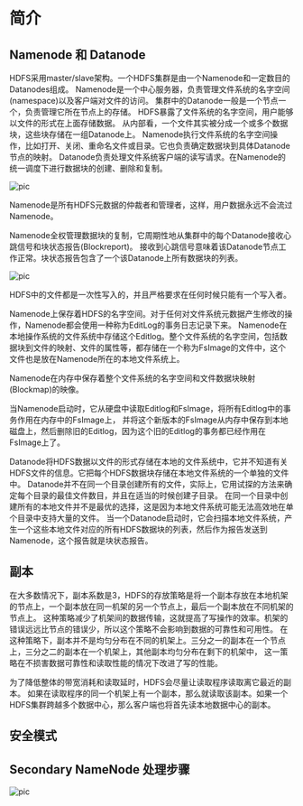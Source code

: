 
# 简介

## Namenode 和 Datanode 

HDFS采用master/slave架构。一个HDFS集群是由一个Namenode和一定数目的Datanodes组成。
Namenode是一个中心服务器，负责管理文件系统的名字空间(namespace)以及客户端对文件的访问。
集群中的Datanode一般是一个节点一个，负责管理它所在节点上的存储。
HDFS暴露了文件系统的名字空间，用户能够以文件的形式在上面存储数据。
从内部看，一个文件其实被分成一个或多个数据块，这些块存储在一组Datanode上。
Namenode执行文件系统的名字空间操作，比如打开、关闭、重命名文件或目录。它也负责确定数据块到具体Datanode节点的映射。
Datanode负责处理文件系统客户端的读写请求。在Namenode的统一调度下进行数据块的创建、删除和复制。

![pic](https://hadoop.apache.org/docs/r1.0.4/cn/images/hdfsarchitecture.gif)

Namenode是所有HDFS元数据的仲裁者和管理者，这样，用户数据永远不会流过Namenode。


Namenode全权管理数据块的复制，它周期性地从集群中的每个Datanode接收心跳信号和块状态报告(Blockreport)。
接收到心跳信号意味着该Datanode节点工作正常。块状态报告包含了一个该Datanode上所有数据块的列表。

![pic](https://hadoop.apache.org/docs/r1.0.4/cn/images/hdfsdatanodes.gif)

HDFS中的文件都是一次性写入的，并且严格要求在任何时候只能有一个写入者。


Namenode上保存着HDFS的名字空间。对于任何对文件系统元数据产生修改的操作，Namenode都会使用一种称为EditLog的事务日志记录下来。
Namenode在本地操作系统的文件系统中存储这个Editlog。整个文件系统的名字空间，包括数据块到文件的映射、文件的属性等，都存储在一个称为FsImage的文件中，这个文件也是放在Namenode所在的本地文件系统上。

Namenode在内存中保存着整个文件系统的名字空间和文件数据块映射(Blockmap)的映像。

当Namenode启动时，它从硬盘中读取Editlog和FsImage，将所有Editlog中的事务作用在内存中的FsImage上，
并将这个新版本的FsImage从内存中保存到本地磁盘上，然后删除旧的Editlog，因为这个旧的Editlog的事务都已经作用在FsImage上了。

Datanode将HDFS数据以文件的形式存储在本地的文件系统中，它并不知道有关HDFS文件的信息。它把每个HDFS数据块存储在本地文件系统的一个单独的文件中。
Datanode并不在同一个目录创建所有的文件，实际上，它用试探的方法来确定每个目录的最佳文件数目，并且在适当的时候创建子目录。
在同一个目录中创建所有的本地文件并不是最优的选择，这是因为本地文件系统可能无法高效地在单个目录中支持大量的文件。
当一个Datanode启动时，它会扫描本地文件系统，产生一个这些本地文件对应的所有HDFS数据块的列表，然后作为报告发送到Namenode，这个报告就是块状态报告。


## 副本

在大多数情况下，副本系数是3，HDFS的存放策略是将一个副本存放在本地机架的节点上，一个副本放在同一机架的另一个节点上，最后一个副本放在不同机架的节点上。
这种策略减少了机架间的数据传输，这就提高了写操作的效率。机架的错误远远比节点的错误少，所以这个策略不会影响到数据的可靠性和可用性。
在这种策略下，副本并不是均匀分布在不同的机架上。三分之一的副本在一个节点上，三分之二的副本在一个机架上，其他副本均匀分布在剩下的机架中，
这一策略在不损害数据可靠性和读取性能的情况下改进了写的性能。

为了降低整体的带宽消耗和读取延时，HDFS会尽量让读取程序读取离它最近的副本。
如果在读取程序的同一个机架上有一个副本，那么就读取该副本。如果一个HDFS集群跨越多个数据中心，那么客户端也将首先读本地数据中心的副本。

## 安全模式


## Secondary NameNode 处理步骤


![pic](https://pan.zeekling.cn/zeekling/hadoop/hadoop_namenode_00001.png)


